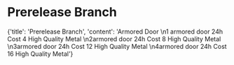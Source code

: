
# Prerelease Branch

{'title': 'Prerelease Branch', 'content': 'Armored Door \n1 armored door 24h Cost 4 High Quality Metal \n2armored door 24h Cost 8 High Quality Metal \n3armored door 24h Cost 12 High Quality Metal \n4armored door 24h Cost 16 High Quality Metal'}

